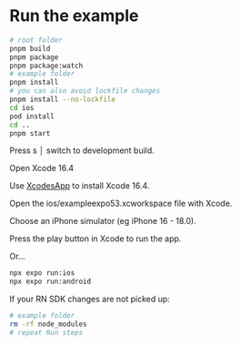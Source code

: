 # Run the example

```bash
# root folder
pnpm build
pnpm package
pnpm package:watch
# example folder
pnpm install
# you can also avoid lockfile changes
pnpm install --no-lockfile
cd ios
pod install
cd ..
pnpm start
```

Press s │ switch to development build.

Open Xcode 16.4

Use [XcodesApp](https://github.com/XcodesOrg/XcodesApp) to install Xcode 16.4.

Open the ios/exampleexpo53.xcworkspace file with Xcode.

Choose an iPhone simulator (eg iPhone 16 - 18.0).

Press the play button in Xcode to run the app.

Or...

```bash
npx expo run:ios
npx expo run:android
```

If your RN SDK changes are not picked up:

```bash
# example folder
rm -rf node_modules
# repeat Run steps
```
